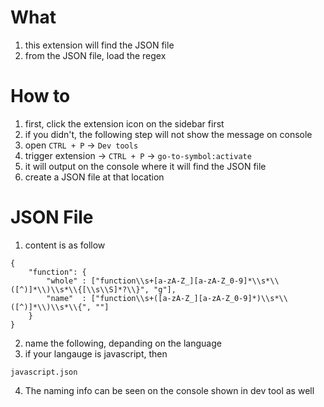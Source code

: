 # What

1. this extension will find the JSON file
2. from the JSON file, load the regex

# How to
1. first, click the extension icon on the sidebar first
2. if you didn't, the following step will not show the message on console
3. open `CTRL + P` -> `Dev tools`
4. trigger extension -> `CTRL + P` -> `go-to-symbol:activate`
5. it will output on the console where it will find the JSON file
6. create a JSON file at that location

# JSON File
1. content is as follow
```
{
    "function": {
        "whole" : ["function\\s+[a-zA-Z_][a-zA-Z_0-9]*\\s*\\([^)]*\\)\\s*\\{[\\s\\S]*?\\}", "g"],
        "name"  : ["function\\s+([a-zA-Z_][a-zA-Z_0-9]*)\\s*\\([^)]*\\)\\s*\\{", ""]
    }
}
```
2. name the following, depanding on the language
3. if your langauge is javascript, then
```
javascript.json
```
4. The naming info can be seen on the console shown in dev tool as well